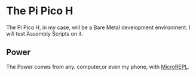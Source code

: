 # The Pi Pico H
The Pi Pico H, in my case, will be a Bare Metal development environment. I will test Assembly Scripts on it.

## Power
The Power comes from any. computer,or even my phone, with [MicroREPL]().